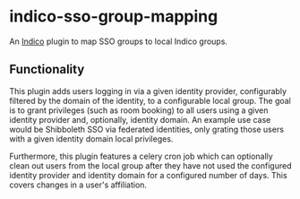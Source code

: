 # indico-sso-group-mapping
An [Indico](https://getindico.io/) plugin to map SSO groups to local Indico groups.

## Functionality
This plugin adds users logging in via a given identity provider, configurably filtered by the domain of the identity, to a configurable local group. The goal is to grant privileges (such as room booking) to all users using a given identity provider and, optionally, identity domain. An example use case would be Shibboleth SSO via federated identities, only grating those users with a given identity domain local privileges.

Furthermore, this plugin features a celery cron job which can optionally clean out users from the local group after they have not used the configured identity provider and identity domain for a configured number of days. This covers changes in a user's affiliation.
